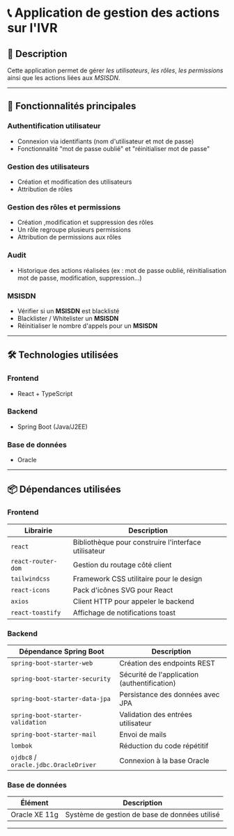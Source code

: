 # 📞 Application de gestion des actions sur l'IVR

## 🧾 Description

Cette application permet de gérer *les utilisateurs*, *les rôles*, *les permissions* ainsi que les actions liées aux *MSISDN*.

---

## 🚀 Fonctionnalités principales

### **Authentification utilisateur**
- Connexion via identifiants (nom d'utilisateur et mot de passe)
- Fonctionnalité "mot de passe oublié" et "réinitialiser mot de passe"

### **Gestion des utilisateurs**
- Création et modification des utilisateurs
- Attribution de rôles

### **Gestion des rôles et permissions**
- Création ,modification et suppression des rôles
- Un rôle regroupe plusieurs permissions
- Attribution de permissions aux rôles

### **Audit**
- Historique des actions réalisées (ex : mot de passe oublié, réinitialisation mot de passe, modification, suppression...)

### **MSISDN**
- Vérifier si un **MSISDN** est blacklisté
- Blacklister / Whitelister un **MSISDN**
- Réinitialiser le nombre d'appels pour un **MSISDN**

---

## 🛠️ Technologies utilisées

### **Frontend**
- React + TypeScript

### **Backend**
- Spring Boot (Java/J2EE)

### **Base de données**
- Oracle

---

## 📦 Dépendances utilisées

### **Frontend**
| Librairie            | Description                                               |
|----------------------|-----------------------------------------------------------|
| `react`              | Bibliothèque pour construire l'interface utilisateur      |
| `react-router-dom`   | Gestion du routage côté client                            |
| `tailwindcss`        | Framework CSS utilitaire pour le design                   |
| `react-icons`        | Pack d'icônes SVG pour React                              |
| `axios`              | Client HTTP pour appeler le backend                       |
| `react-toastify`     | Affichage de notifications toast                          |

### **Backend**
| Dépendance Spring Boot         | Description                                       |
|--------------------------------|---------------------------------------------------|
| `spring-boot-starter-web`      | Création des endpoints REST                      |
| `spring-boot-starter-security` | Sécurité de l'application (authentification)     |
| `spring-boot-starter-data-jpa` | Persistance des données avec JPA                 |
| `spring-boot-starter-validation` | Validation des entrées utilisateur              |
| `spring-boot-starter-mail`     | Envoi de mails                                   |
| `lombok`                       | Réduction du code répétitif                      |
| `ojdbc8` / `oracle.jdbc.OracleDriver` | Connexion à la base Oracle                |

### **Base de données**
| Élément       | Description                                |
|---------------|--------------------------------------------|
| Oracle XE 11g | Système de gestion de base de données utilisé |

---

